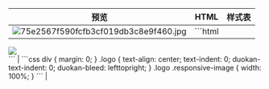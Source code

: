 | 预览 | HTML | 样式表 |
| --- | --- | --- |
| ![75e2567f590fcfb3cf019db3c8e9f460.jpg](https://laoshuan.dpdns.org/file/BQACAgIAAyEGAASYNuCMAAMoaIOipi1sayB5wlRXCocBxkwFbkIAAnl9AAIXiRhItFNdB3VqOK42BA.jpg) | ```html
<div class="logo">
<img src="图片地址" class="responsive-image"/>
</div>
``` | ```css
div {
  margin: 0; 
}
.logo {
  text-align: center; 
  text-indent: 0;   
  duokan-text-indent: 0;  
  duokan-bleed: lefttopright; 
}
.logo .responsive-image {
  width: 100%;
}
``` |
